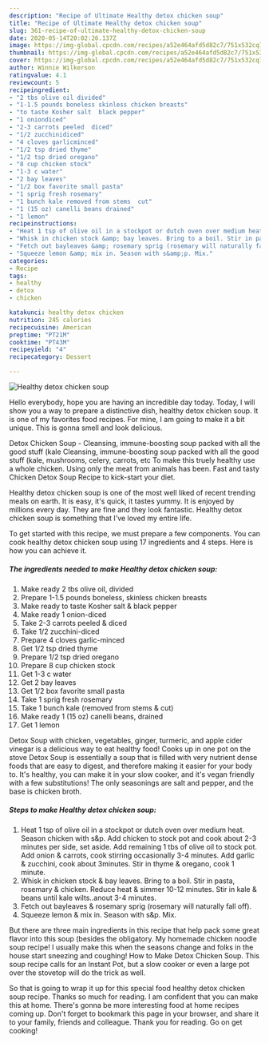 ```yaml
---
description: "Recipe of Ultimate Healthy detox chicken soup"
title: "Recipe of Ultimate Healthy detox chicken soup"
slug: 361-recipe-of-ultimate-healthy-detox-chicken-soup
date: 2020-05-14T20:02:26.137Z
image: https://img-global.cpcdn.com/recipes/a52e464afd5d82c7/751x532cq70/healthy-detox-chicken-soup-recipe-main-photo.jpg
thumbnail: https://img-global.cpcdn.com/recipes/a52e464afd5d82c7/751x532cq70/healthy-detox-chicken-soup-recipe-main-photo.jpg
cover: https://img-global.cpcdn.com/recipes/a52e464afd5d82c7/751x532cq70/healthy-detox-chicken-soup-recipe-main-photo.jpg
author: Winnie Wilkerson
ratingvalue: 4.1
reviewcount: 5
recipeingredient:
- "2 tbs olive oil divided"
- "1-1.5 pounds boneless skinless chicken breasts"
- "to taste Kosher salt  black pepper"
- "1 oniondiced"
- "2-3 carrots peeled  diced"
- "1/2 zucchinidiced"
- "4 cloves garlicminced"
- "1/2 tsp dried thyme"
- "1/2 tsp dried oregano"
- "8 cup chicken stock"
- "1-3 c water"
- "2 bay leaves"
- "1/2 box favorite small pasta"
- "1 sprig fresh rosemary"
- "1 bunch kale removed from stems  cut"
- "1 (15 oz) canelli beans drained"
- "1 lemon"
recipeinstructions:
- "Heat 1 tsp of olive oil in a stockpot or dutch oven over medium heat. Season chicken with s&amp;p. Add chicken to stock pot and cook about 2-3 minutes per side, set aside. Add remaining 1 tbs of olive oil to stock pot. Add onion &amp; carrots, cook stirring occasionally 3-4 minutes. Add garlic &amp; zucchini, cook about 3minutes. Stir in thyme &amp; oregano, cook 1 minute."
- "Whisk in chicken stock &amp; bay leaves. Bring to a boil. Stir in pasta, rosemary &amp; chicken. Reduce heat &amp; simmer 10-12 minutes. Stir in kale &amp; beans until kale wilts..anout 3-4 minutes."
- "Fetch out bayleaves &amp; rosemary sprig (rosemary will naturally fall off)."
- "Squeeze lemon &amp; mix in. Season with s&amp;p. Mix."
categories:
- Recipe
tags:
- healthy
- detox
- chicken

katakunci: healthy detox chicken 
nutrition: 245 calories
recipecuisine: American
preptime: "PT21M"
cooktime: "PT43M"
recipeyield: "4"
recipecategory: Dessert

---
```



![Healthy detox chicken soup](https://img-global.cpcdn.com/recipes/a52e464afd5d82c7/751x532cq70/healthy-detox-chicken-soup-recipe-main-photo.jpg)

Hello everybody, hope you are having an incredible day today. Today, I will show you a way to prepare a distinctive dish, healthy detox chicken soup. It is one of my favorites food recipes. For mine, I am going to make it a bit unique. This is gonna smell and look delicious.

Detox Chicken Soup - Cleansing, immune-boosting soup packed with all the good stuff (kale Cleansing, immune-boosting soup packed with all the good stuff (kale, mushrooms, celery, carrots, etc To make this truely healthy use a whole chicken. Using only the meat from animals has been. Fast and tasty Chicken Detox Soup Recipe to kick-start your diet.

Healthy detox chicken soup is one of the most well liked of recent trending meals on earth. It is easy, it's quick, it tastes yummy. It is enjoyed by millions every day. They are fine and they look fantastic. Healthy detox chicken soup is something that I've loved my entire life.


To get started with this recipe, we must prepare a few components. You can cook healthy detox chicken soup using 17 ingredients and 4 steps. Here is how you can achieve it.

<!--inarticleads1-->

##### The ingredients needed to make Healthy detox chicken soup:

1. Make ready 2 tbs olive oil, divided
1. Prepare 1-1.5 pounds boneless, skinless chicken breasts
1. Make ready to taste Kosher salt &amp; black pepper
1. Make ready 1 onion-diced
1. Take 2-3 carrots peeled &amp; diced
1. Take 1/2 zucchini-diced
1. Prepare 4 cloves garlic-minced
1. Get 1/2 tsp dried thyme
1. Prepare 1/2 tsp dried oregano
1. Prepare 8 cup chicken stock
1. Get 1-3 c water
1. Get 2 bay leaves
1. Get 1/2 box favorite small pasta
1. Take 1 sprig fresh rosemary
1. Take 1 bunch kale (removed from stems &amp; cut)
1. Make ready 1 (15 oz) canelli beans, drained
1. Get 1 lemon


Detox Soup with chicken, vegetables, ginger, turmeric, and apple cider vinegar is a delicious way to eat healthy food! Cooks up in one pot on the stove Detox Soup is essentially a soup that is filled with very nutrient dense foods that are easy to digest, and therefore making it easier for your body to. It&#39;s healthy, you can make it in your slow cooker, and it&#39;s vegan friendly with a few substitutions! The only seasonings are salt and pepper, and the base is chicken broth. 

<!--inarticleads2-->

##### Steps to make Healthy detox chicken soup:

1. Heat 1 tsp of olive oil in a stockpot or dutch oven over medium heat. Season chicken with s&amp;p. Add chicken to stock pot and cook about 2-3 minutes per side, set aside. Add remaining 1 tbs of olive oil to stock pot. Add onion &amp; carrots, cook stirring occasionally 3-4 minutes. Add garlic &amp; zucchini, cook about 3minutes. Stir in thyme &amp; oregano, cook 1 minute.
1. Whisk in chicken stock &amp; bay leaves. Bring to a boil. Stir in pasta, rosemary &amp; chicken. Reduce heat &amp; simmer 10-12 minutes. Stir in kale &amp; beans until kale wilts..anout 3-4 minutes.
1. Fetch out bayleaves &amp; rosemary sprig (rosemary will naturally fall off).
1. Squeeze lemon &amp; mix in. Season with s&amp;p. Mix.


But there are three main ingredients in this recipe that help pack some great flavor into this soup (besides the obligatory. My homemade chicken noodle soup recipe! I usually make this when the seasons change and folks in the house start sneezing and coughing! How to Make Detox Chicken Soup. This soup recipe calls for an Instant Pot, but a slow cooker or even a large pot over the stovetop will do the trick as well. 

So that is going to wrap it up for this special food healthy detox chicken soup recipe. Thanks so much for reading. I am confident that you can make this at home. There's gonna be more interesting food at home recipes coming up. Don't forget to bookmark this page in your browser, and share it to your family, friends and colleague. Thank you for reading. Go on get cooking!
